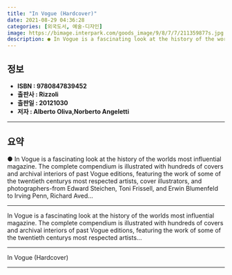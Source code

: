 ```yaml
---
title: "In Vogue (Hardcover)"
date: 2021-08-29 04:36:28
categories: [외국도서, 예술-디자인]
image: https://bimage.interpark.com/goods_image/9/8/7/7/211359877s.jpg
description: ● In Vogue is a fascinating look at the history of the worlds most influential magazine. The complete compendium is illustrated with hundreds of covers and arc
---
```


## **정보**

- **ISBN : 9780847839452**
- **출판사 : Rizzoli**
- **출판일 : 20121030**
- **저자 : Alberto Oliva,Norberto Angeletti**

------



## **요약**

●  In Vogue is a fascinating look at the history of the worlds most influential magazine. The complete compendium is illustrated with hundreds of covers and archival interiors of past Vogue editions, featuring the work of some of the twentieth centurys most respected artists, cover illustrators, and photographers-from Edward Steichen, Toni Frissell, and Erwin Blumenfeld to Irving Penn, Richard Aved...

------

In Vogue is a fascinating look at the history of the worlds most influential magazine. The complete compendium is illustrated with hundreds of covers and archival interiors of past Vogue editions, featuring the work of some of the twentieth centurys most respected artists... 

------


In Vogue (Hardcover) 

------



